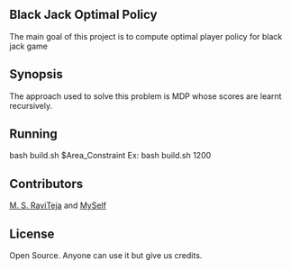 ## Black Jack Optimal Policy 
The main goal of this project is to compute optimal player policy for black jack game

## Synopsis
The approach used to solve this problem is MDP whose scores are learnt recursively.

## Running
bash build.sh $Area_Constraint
Ex: bash build.sh 1200

## Contributors
[M. S. RaviTeja](https://github.com/msraviteja) and
[MySelf](http://www.cse.iitd.ac.in/~cs5120284)

## License
Open Source. Anyone can use it but give us credits.
